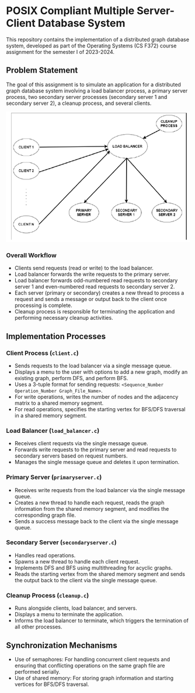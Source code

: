 # POSIX Compliant Multiple Server-Client Database System
This repository contains the implementation of a distributed graph database system, developed as part of the Operating Systems (CS F372) course assignment for the semester I of 2023-2024.

## Problem Statement

The goal of this assignment is to simulate an application for a distributed graph database system involving a load balancer process, a primary server process, two secondary server processes (secondary server 1 and secondary server 2), a cleanup process, and several clients.

![alt text](/images/problemstmt.png)


### Overall Workflow

- Clients send requests (read or write) to the load balancer.
- Load balancer forwards the write requests to the primary server.
- Load balancer forwards odd-numbered read requests to secondary server 1 and even-numbered read requests to secondary server 2.
- Each server (primary or secondary) creates a new thread to process a request and sends a message or output back to the client once processing is complete.
- Cleanup process is responsible for terminating the application and performing necessary cleanup activities.

## Implementation Processes

### Client Process (`client.c`)

- Sends requests to the load balancer via a single message queue.
- Displays a menu to the user with options to add a new graph, modify an existing graph, perform DFS, and perform BFS.
- Uses a 3-tuple format for sending requests: `<Sequence_Number Operation_Number Graph_File_Name>`.
- For write operations, writes the number of nodes and the adjacency matrix to a shared memory segment.
- For read operations, specifies the starting vertex for BFS/DFS traversal in a shared memory segment.

### Load Balancer (`load_balancer.c`)

- Receives client requests via the single message queue.
- Forwards write requests to the primary server and read requests to secondary servers based on request numbers.
- Manages the single message queue and deletes it upon termination.

### Primary Server (`primaryserver.c`)

- Receives write requests from the load balancer via the single message queue.
- Creates a new thread to handle each request, reads the graph information from the shared memory segment, and modifies the corresponding graph file.
- Sends a success message back to the client via the single message queue.

### Secondary Server (`secondaryserver.c`)

- Handles read operations.
- Spawns a new thread to handle each client request.
- Implements DFS and BFS using multithreading for acyclic graphs.
- Reads the starting vertex from the shared memory segment and sends the output back to the client via the single message queue.

### Cleanup Process (`cleanup.c`)

- Runs alongside clients, load balancer, and servers.
- Displays a menu to terminate the application.
- Informs the load balancer to terminate, which triggers the termination of all other processes.

## Synchronization Mechanisms

- Use of semaphores: For handling concurrent client requests and ensuring that conflicting operations on the same graph file are performed serially.
- Use of shared memory: For storing graph information and starting vertices for BFS/DFS traversal.

